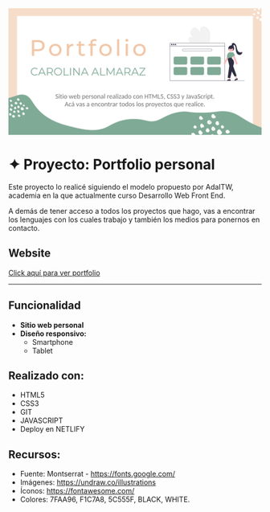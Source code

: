 <img src="./imgs/img_readme.png">

#  ✦ Proyecto: **Portfolio personal**

Este proyecto lo realicé siguiendo el modelo propuesto por AdaITW, academia en la que actualmente curso Desarrollo Web Front End. 

A demás de tener acceso a todos los proyectos que hago, vas a encontrar los lenguajes con los cuales trabajo y también los medios para ponernos en contacto.


## Website
[Click aquí para ver portfolio](https://caroalmaraz.netlify.app/)
____________________________________________________________________________


## Funcionalidad
* **Sitio web personal**
* **Diseño responsivo:**
    + Smartphone
    + Tablet

## Realizado con:
* HTML5
* CSS3
* GIT
* JAVASCRIPT
* Deploy en NETLIFY

## Recursos:
* Fuente: Montserrat - https://fonts.google.com/
* Imágenes: https://undraw.co/illustrations
* Íconos: https://fontawesome.com/
* Colores: 7FAA96, F1C7A8, 5C555F, BLACK, WHITE.